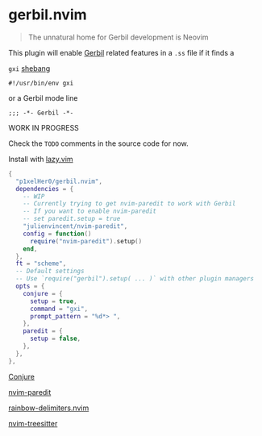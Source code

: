 # gerbil.nvim

> The unnatural home for Gerbil development is Neovim

This plugin will enable [Gerbil](https://cons.io/) related features in a `.ss` file if it finds a

`gxi` [shebang](https://en.wikipedia.org/wiki/Shebang_%28Unix%29)
```
#!/usr/bin/env gxi
```
or a Gerbil mode line
```
;;; -*- Gerbil -*-
```

WORK IN PROGRESS

Check the `TODO` comments in the source code for now.

Install with [lazy.vim](https://github.com/folke/lazy.nvim)

```lua
{
  "p1xelHer0/gerbil.nvim",
  dependencies = {
    -- WIP
    -- Currently trying to get nvim-paredit to work with Gerbil
    -- If you want to enable nvim-paredit
    -- set paredit.setup = true
    "julienvincent/nvim-paredit",
    config = function()
      require("nvim-paredit").setup()
    end,
  },
  ft = "scheme",
  -- Default settings
  -- Use `require("gerbil").setup( ... )` with other plugin managers
  opts = {
    conjure = {
      setup = true,
      command = "gxi",
      prompt_pattern = "%d*> ",
    },
    paredit = {
      setup = false,
    },
  },
},
```

[Conjure](https://github.com/Olical/conjure)

[nvim-paredit](https://github.com/julienvincent/nvim-paredit)

[rainbow-delimiters.nvim](https://github.com/hiphish/rainbow-delimiters.nvim)

[nvim-treesitter](https://github.com/nvim-treesitter/nvim-treesitter)
